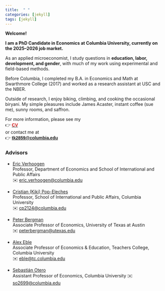 ```yaml
---
title:  " "
categories: [jekyll]
tags: [jekyll]
---
```


**Welcome!**

**I am a PhD Candidate in Economics at Columbia University, currently on the 2025–2026 job market.**

As an applied microeconomist, I study questions in **education, labor, development, and gender**, with much of my work using experimental and field-based methods.

Before Columbia, I completed my B.A. in Economics and Math at Swarthmore College (2017) and worked as a research assistant at USC and the NBER.  

Outside of research, I enjoy biking, climbing, and cooking the occasional biryani. My simple pleasures include James Acaster, instant coffee (sue me), sunny rooms, and saffron.  

For more information, please see my  
👉 <a href="{{ site.baseurl }}/files/CV_TKundu.pdf" target="_blank"><b><font face="Arial" color="#cc0e0e">CV</font></b></a>  
or contact me at  
👉 <a href="mailto:{{ site.author.email }}" title="Email {{ site.author.email }}" target="_blank"><b><font face="Arial" color="#cc0e0e">tk2859@columbia.edu</font></b></a>



### Advisors

- [Eric Verhoogen](https://www.columbia.edu/~ev2124/)  
  Professor, Department of Economics and School of International and Public Affairs  
  ✉️ eric.verhoogen@columbia.edu  

- [Cristian (Kiki) Pop-Eleches](https://www.columbia.edu/~cp2124/)  
  Professor, School of International and Public Affairs, Columbia University  
  ✉️ cp2124@columbia.edu  

- [Peter Bergman](https://www.learningcollider.org/peter-bergman)  
  Associate Professor of Economics, University of Texas at Austin   
  ✉️ peterbergman@utexas.edu  

- [Alex Eble](https://www.alexeble.com/)  
  Associate Professor of Economics & Education, Teachers College, Columbia University  
  ✉️ eble@tc.columbia.edu  

- [Sebastián Otero](https://sebotero.webflow.io/)  
  Assistant Professor of Economics, Columbia University
  ✉️ so2699@columbia.edu  
